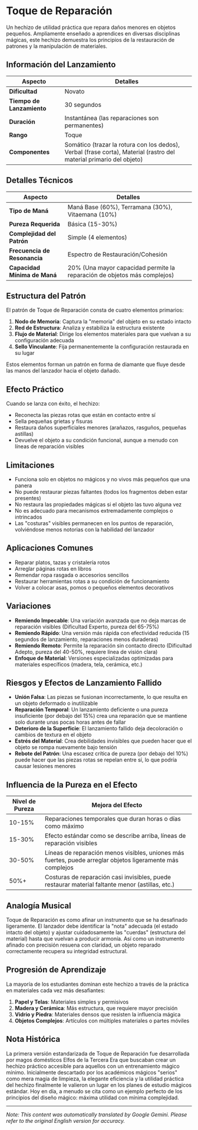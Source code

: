 # **Toque de Reparación**

Un hechizo de utilidad práctica que repara daños menores en objetos pequeños. Ampliamente enseñado a aprendices en diversas disciplinas mágicas, este hechizo demuestra los principios de la restauración de patrones y la manipulación de materiales.

## Información del Lanzamiento

| Aspecto | Detalles |
|--------|---------|
| **Dificultad** | Novato |
| **Tiempo de Lanzamiento** | 30 segundos |
| **Duración** | Instantánea (las reparaciones son permanentes) |
| **Rango** | Toque |
| **Componentes** | Somático (trazar la rotura con los dedos), Verbal (frase corta), Material (rastro del material primario del objeto) |

## Detalles Técnicos

| Aspecto | Detalles |
|--------|---------|
| **Tipo de Maná** | Maná Base (60%), Terramana (30%), Vitaemana (10%) |
| **Pureza Requerida** | Básica (15-30%) |
| **Complejidad del Patrón** | Simple (4 elementos) |
| **Frecuencia de Resonancia** | Espectro de Restauración/Cohesión |
| **Capacidad Mínima de Maná** | 20% (Una mayor capacidad permite la reparación de objetos más complejos) |

## Estructura del Patrón

El patrón de Toque de Reparación consta de cuatro elementos primarios:
1. **Nodo de Memoria**: Captura la "memoria" del objeto en su estado intacto
2. **Red de Estructura**: Analiza y estabiliza la estructura existente
3. **Flujo de Material**: Dirige los elementos materiales para que vuelvan a su configuración adecuada
4. **Sello Vinculante**: Fija permanentemente la configuración restaurada en su lugar

Estos elementos forman un patrón en forma de diamante que fluye desde las manos del lanzador hacia el objeto dañado.

## Efecto Práctico

Cuando se lanza con éxito, el hechizo:
- Reconecta las piezas rotas que están en contacto entre sí
- Sella pequeñas grietas y fisuras
- Restaura daños superficiales menores (arañazos, rasguños, pequeñas astillas)
- Devuelve el objeto a su condición funcional, aunque a menudo con líneas de reparación visibles

## Limitaciones

- Funciona solo en objetos no mágicos y no vivos más pequeños que una panera
- No puede restaurar piezas faltantes (todos los fragmentos deben estar presentes)
- No restaura las propiedades mágicas si el objeto las tuvo alguna vez
- No es adecuado para mecanismos extremadamente complejos o intrincados
- Las "costuras" visibles permanecen en los puntos de reparación, volviéndose menos notorias con la habilidad del lanzador

## Aplicaciones Comunes

- Reparar platos, tazas y cristalería rotos
- Arreglar páginas rotas en libros
- Remendar ropa rasgada o accesorios sencillos
- Restaurar herramientas rotas a su condición de funcionamiento
- Volver a colocar asas, pomos o pequeños elementos decorativos

## Variaciones

- **Remiendo Impecable**: Una variación avanzada que no deja marcas de reparación visibles (Dificultad Experto, pureza del 65-75%)
- **Remiendo Rápido**: Una versión más rápida con efectividad reducida (15 segundos de lanzamiento, reparaciones menos duraderas)
- **Remiendo Remoto**: Permite la reparación sin contacto directo (Dificultad Adepto, pureza del 40-50%, requiere línea de visión clara)
- **Enfoque de Material**: Versiones especializadas optimizadas para materiales específicos (madera, tela, cerámica, etc.)

## Riesgos y Efectos de Lanzamiento Fallido

- **Unión Falsa**: Las piezas se fusionan incorrectamente, lo que resulta en un objeto deformado o inutilizable
- **Reparación Temporal**: Un lanzamiento deficiente o una pureza insuficiente (por debajo del 15%) crea una reparación que se mantiene solo durante unas pocas horas antes de fallar
- **Deterioro de la Superficie**: El lanzamiento fallido deja decoloración o cambios de textura en el objeto
- **Estrés del Material**: Crea debilidades invisibles que pueden hacer que el objeto se rompa nuevamente bajo tensión
- **Rebote del Patrón**: Una escasez crítica de pureza (por debajo del 10%) puede hacer que las piezas rotas se repelan entre sí, lo que podría causar lesiones menores

## Influencia de la Pureza en el Efecto

| Nivel de Pureza | Mejora del Efecto |
|--------------|---------------------|
| 10-15% | Reparaciones temporales que duran horas o días como máximo |
| 15-30% | Efecto estándar como se describe arriba, líneas de reparación visibles |
| 30-50% | Líneas de reparación menos visibles, uniones más fuertes, puede arreglar objetos ligeramente más complejos |
| 50%+ | Costuras de reparación casi invisibles, puede restaurar material faltante menor (astillas, etc.) |

## Analogía Musical

Toque de Reparación es como afinar un instrumento que se ha desafinado ligeramente. El lanzador debe identificar la "nota" adecuada (el estado intacto del objeto) y ajustar cuidadosamente las "cuerdas" (estructura del material) hasta que vuelvan a producir armonía. Así como un instrumento afinado con precisión resuena con claridad, un objeto reparado correctamente recupera su integridad estructural.

## Progresión de Aprendizaje

La mayoría de los estudiantes dominan este hechizo a través de la práctica en materiales cada vez más desafiantes:
1. **Papel y Telas**: Materiales simples y permisivos
2. **Madera y Cerámica**: Más estructura, que requiere mayor precisión
3. **Vidrio y Piedra**: Materiales densos que resisten la influencia mágica
4. **Objetos Complejos**: Artículos con múltiples materiales o partes móviles

## Nota Histórica

La primera versión estandarizada de Toque de Reparación fue desarrollada por magos domésticos Elfos de la Tercera Era que buscaban crear un hechizo práctico accesible para aquellos con un entrenamiento mágico mínimo. Inicialmente descartado por los académicos mágicos "serios" como mera magia de limpieza, la elegante eficiencia y la utilidad práctica del hechizo finalmente le valieron un lugar en los planes de estudio mágicos estándar. Hoy en día, a menudo se cita como un ejemplo perfecto de los principios del diseño mágico: máxima utilidad con mínima complejidad.


---
_Note: This content was automatically translated by Google Gemini. Please refer to the original English version for accuracy._